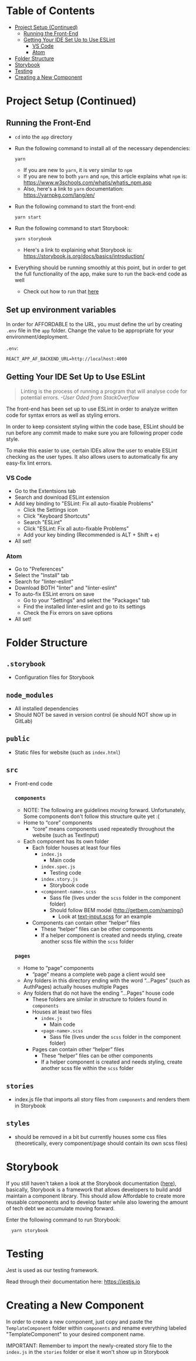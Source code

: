 # Table of Contents
- [Project Setup (Continued)](#Project-Setup-(Continued))
  - [Running the Front-End](##Running-the-Front-End)
  - [Getting Your IDE Set Up to Use ESLint](##Getting-Your-IDE-Set-Up-to-Use-ESLint)
    - [VS Code](###VS-Code)
    - [Atom](###Atom)
- [Folder Structure](#Folder-Structure)
- [Storybook](#Storybook)
- [Testing](#Testing)
- [Creating a New Component](#Creating-a-New-Component)

# Project Setup (Continued)
## Running the Front-End
- `cd` into the `app` directory
- Run the following command to install all of the necessary dependencies: 
      
      yarn
  - If you are new to `yarn`, it is very similar to `npm`
  - If you are new to both `yarn` and `npm`, this article explains what `npm` is: https://www.w3schools.com/whatis/whatis_npm.asp
  - Also, here's a link to `yarn` documentation: https://yarnpkg.com/lang/en/
- Run the following command to start the front-end: 

      yarn start
- Run the following command to start Storybook:

      yarn storybook
  - Here's a link to explaining what Storybook is: https://storybook.js.org/docs/basics/introduction/
- Everything should be running smoothly at this point, but in order to get the full functionality of the app, make sure to run the back-end code as well
  - Check out how to run that [here](../server/README.md)

## Set up environment variables
In order for AFFORDABLE to the URL, you must define the url by creating `.env` file in the `app` folder. Change the value to be appropriate for your environment/deployment.

`.env`:
```
REACT_APP_AF_BACKEND_URL=http://localhost:4000
```

## Getting Your IDE Set Up to Use ESLint
> Linting is the process of running a program that will analyse code for potential errors. *-User Oded from StackOverflow*

The front-end has been set up to use ESLint in order to analyze written code for syntax errors as well as styling errors.

In order to keep consistent styling within the code base, ESLint should be run before any commit made to make sure you are following proper code style.

To make this easier to use, certain IDEs allow the user to enable ESLint checking as the user types. It also allows users to automatically fix any easy-fix lint errors.

### VS Code
- Go to the Extentsions tab
- Search and download ESLint extension
- Add key binding to "ESLint: Fix all auto-fixable Problems"
  - Click the Settings icon
  - Click "Keyboard Shortcuts"
  - Search "ESLint"
  - Click "ESLint: Fix all auto-fixable Problems"
  - Add your key binding (Recommended is ALT + Shift + e)
- All set!

### Atom
- Go to "Preferences"
- Select the "Install" tab
- Search for "linter-eslint"
- Download BOTH "linter" and "linter-eslint"
- To auto-fix ESLint errors on save
  - Go to your "Settings" and select the "Packages" tab
  - Find the installed linter-eslint and go to its settings
  - Check the Fix errors on save options
- All set!

# Folder Structure
## `.storybook`
- Configuration files for Storybook
## `node_modules`
- All installed dependencies
- Should NOT be saved in version control (ie should NOT show up in GitLab)
## `public`
- Static files for website (such as `index.html`)
## `src`
- Front-end code
  ### `components`
  * NOTE: The following are guidelines moving forward. Unfortunately, Some components don't follow this structure quite yet :(
  * Home to “core” components
      * “core” means components used repeatedly throughout the website (such as TextInput)
  * Each component has its own folder
      * Each folder houses at least four files
          * `index.js`
              * Main code
          * `index.spec.js`
              * Testing code
          * `index.story.js`
              * Storybook code
          * `<component-name>.scss`
              * Sass file (lives under the `scss` folder in the component folder)
              * Should follow BEM model (http://getbem.com/naming/)
                * Look at [text-input.scss](src/components/TextInput/scss/text-input.scss) for an example
      * Components can contain other “helper” files
          * These “helper” files can be other components
          * If a helper component is created and needs styling, create another scss file within the `scss` folder

  ### `pages`
  * Home to “page” components
      * “page” means a complete web page a client would see
  * Any folders in this directory ending with the word “…Pages” (such as AuthPages) actually houses multiple Pages
  * Any folders that do not have the ending “…Pages” house code
      * These folders are similar in structure to folders found in `components`
      * Houses at least two files
          * `index.js`
              * Main code
          * `<page-name>.scss`
              * Sass file (lives under the `scss` folder in the component folder)
      * Pages can contain other “helper” files
          * These “helper” files can be other components
          * If a helper component is created and needs styling, create another scss file within the `scss` folder
## `stories`
- index.js file that imports all story files from `components` and renders them in Storybook
## `styles`
- should be removed in a bit but currently houses some css files (theoretically, every component/page should contain its own scss files)


# Storybook
If you still haven't taken a look at the Storybook documentation ([here](https://storybook.js.org)), basically, Storybook is a framework that allows developers to build andd maintain a component library. This should allow Affordable to create more reusable components and to develop faster while also lowering the amount of tech debt we accumulate moving forward.

Enter the following command to run Storybook:

      yarn storybook


# Testing
Jest is used as our testing framework.

Read through their documentation here: https://jestjs.io

# Creating a New Component
In order to create a new component, just copy and paste the `TemplateComponent` folder within `components` and rename everything labeled "TemplateComponent" to your desired component name.

IMPORTANT: Remember to import the newly-created story file to the `index.js` in the `stories` folder or else it won't show up in Storybook